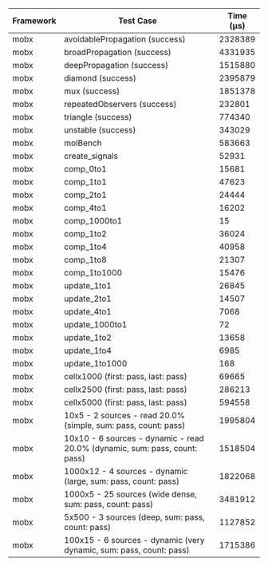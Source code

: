 | Framework | Test Case | Time (μs) |
| --- | --- | --- |
| mobx | avoidablePropagation (success) | 2328389 |
| mobx | broadPropagation (success) | 4331935 |
| mobx | deepPropagation (success) | 1515880 |
| mobx | diamond (success) | 2395879 |
| mobx | mux (success) | 1851378 |
| mobx | repeatedObservers (success) | 232801 |
| mobx | triangle (success) | 774340 |
| mobx | unstable (success) | 343029 |
| mobx | molBench | 583663 |
| mobx | create_signals | 52931 |
| mobx | comp_0to1 | 15681 |
| mobx | comp_1to1 | 47623 |
| mobx | comp_2to1 | 24444 |
| mobx | comp_4to1 | 16202 |
| mobx | comp_1000to1 | 15 |
| mobx | comp_1to2 | 36024 |
| mobx | comp_1to4 | 40958 |
| mobx | comp_1to8 | 21307 |
| mobx | comp_1to1000 | 15476 |
| mobx | update_1to1 | 26845 |
| mobx | update_2to1 | 14507 |
| mobx | update_4to1 | 7068 |
| mobx | update_1000to1 | 72 |
| mobx | update_1to2 | 13658 |
| mobx | update_1to4 | 6985 |
| mobx | update_1to1000 | 168 |
| mobx | cellx1000 (first: pass, last: pass) | 69665 |
| mobx | cellx2500 (first: pass, last: pass) | 286213 |
| mobx | cellx5000 (first: pass, last: pass) | 594558 |
| mobx | 10x5 - 2 sources - read 20.0% (simple, sum: pass, count: pass) | 1995804 |
| mobx | 10x10 - 6 sources - dynamic - read 20.0% (dynamic, sum: pass, count: pass) | 1518504 |
| mobx | 1000x12 - 4 sources - dynamic (large, sum: pass, count: pass) | 1822068 |
| mobx | 1000x5 - 25 sources (wide dense, sum: pass, count: pass) | 3481912 |
| mobx | 5x500 - 3 sources (deep, sum: pass, count: pass) | 1127852 |
| mobx | 100x15 - 6 sources - dynamic (very dynamic, sum: pass, count: pass) | 1715386 |
